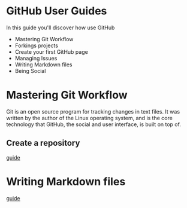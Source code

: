 # GitHub User Guides

In this guide you'll discover how use GitHub 

* Mastering Git Workflow
* Forkings projects
* Create your first GitHub page
* Managing Issues
* Writing Markdown files
* Being Social

# Mastering Git Workflow

Git is an open source program for tracking changes in text files. It was written by the author of the Linux operating system, and is the core technology that GitHub, the social and user interface, is built on top of.

## Create a repository

[guide](https://help.github.com/articles/create-a-repo/)

# Writing Markdown files

[guide](https://guides.github.com/features/mastering-markdown/)

